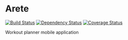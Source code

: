 Arete
=====
[![Build Status](https://travis-ci.org/TheCodeDestroyer/arete.svg?branch=develop)](https://travis-ci.org/TheCodeDestroyer/arete)
[![Dependency Status](https://gemnasium.com/TheCodeDestroyer/arete.svg)](https://gemnasium.com/TheCodeDestroyer/arete)
[![Coverage Status](https://coveralls.io/repos/TheCodeDestroyer/arete/badge.svg?branch=master)](https://coveralls.io/r/TheCodeDestroyer/arete)


Workout planner mobile application
